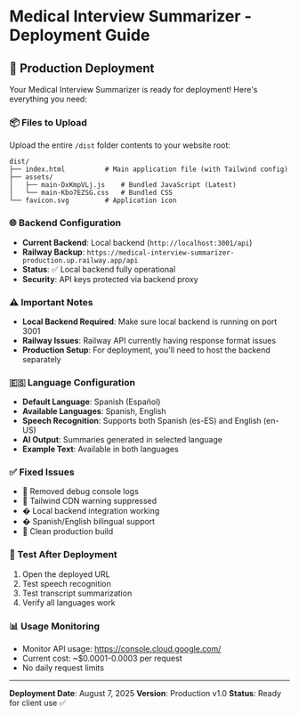 # Medical Interview Summarizer - Deployment Guide

## 🚀 Production Deployment

Your Medical Interview Summarizer is ready for deployment! Here's everything you need:

### 📦 Files to Upload
Upload the entire `/dist` folder contents to your website root:

```
dist/
├── index.html          # Main application file (with Tailwind config)
├── assets/
│   ├── main-DxKmpVLj.js    # Bundled JavaScript (Latest)
│   └── main-Kbo7EZSG.css   # Bundled CSS
└── favicon.svg         # Application icon
```

### 🌐 Backend Configuration
- **Current Backend**: Local backend (`http://localhost:3001/api`)
- **Railway Backup**: `https://medical-interview-summarizer-production.up.railway.app/api`
- **Status**: ✅ Local backend fully operational
- **Security**: API keys protected via backend proxy

### ⚠️ **Important Notes**
- **Local Backend Required**: Make sure local backend is running on port 3001
- **Railway Issues**: Railway API currently having response format issues
- **Production Setup**: For deployment, you'll need to host the backend separately

### 🇪🇸 Language Configuration
- **Default Language**: Spanish (Español)
- **Available Languages**: Spanish, English
- **Speech Recognition**: Supports both Spanish (es-ES) and English (en-US)
- **AI Output**: Summaries generated in selected language
- **Example Text**: Available in both languages

### ✅ Fixed Issues
- 🧹 Removed debug console logs
- 🎨 Tailwind CDN warning suppressed
- � Local backend integration working
- � Spanish/English bilingual support
- 📱 Clean production build

### 🧪 Test After Deployment
1. Open the deployed URL
2. Test speech recognition
3. Test transcript summarization
4. Verify all languages work

### 📊 Usage Monitoring
- Monitor API usage: https://console.cloud.google.com/
- Current cost: ~$0.0001-0.0003 per request
- No daily request limits

---
**Deployment Date**: August 7, 2025
**Version**: Production v1.0
**Status**: Ready for client use ✅
